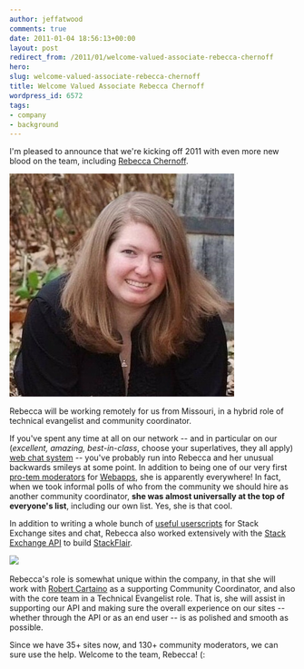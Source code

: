 ```yaml
---
author: jeffatwood
comments: true
date: 2011-01-04 18:56:13+00:00
layout: post
redirect_from: /2011/01/welcome-valued-associate-rebecca-chernoff
hero: 
slug: welcome-valued-associate-rebecca-chernoff
title: Welcome Valued Associate Rebecca Chernoff
wordpress_id: 6572
tags:
- company
- background
---
```


I'm pleased to announce that we're kicking off 2011 with even more new blood on the team, including [Rebecca Chernoff](http://stackoverflow.com/users/181481/rebecca-chernoff).

![](/images/wordpress/rebecca-chernoff-pic.jpg)

Rebecca will be working remotely for us from Missouri, in a hybrid role of technical evangelist and community coordinator.

If you've spent any time at all on our network -- and in particular on our (_excellent, amazing, best-in-class_, choose your superlatives, they all apply) [web chat system](http://blog.stackoverflow.com/2010/10/stack-overflow-chat-now-live/) -- you've probably run into Rebecca and her unusual backwards smileys at some point. In addition to being one of our very first [pro-tem moderators](http://blog.stackoverflow.com/2010/07/moderator-pro-tempore/) for [Webapps](http://webapps.stackexchange.com), she is apparently everywhere! In fact, when we took informal polls of who from the community we should hire as another community coordinator, **she was almost universally at the top of everyone's list**, including our own list. Yes, she is that cool.

In addition to writing a whole bunch of [useful userscripts](http://github.com/rchern/StackExchangeScripts) for Stack Exchange sites and chat, Rebecca also worked extensively with the [Stack Exchange API](http://stackapps.com/) to build [StackFlair](http://stackflair.com/).

[![](http://stackflair.com/Generate/3f0eac82-1801-410d-b334-234c18ddeeeb.png)](http://stackflair.com/)

Rebecca's role is somewhat unique within the company, in that she will work with [Robert Cartaino](http://blog.stackoverflow.com/2010/04/welcome-stack-overflow-valued-associate-00005/) as a supporting Community Coordinator, and also with the core team in a Technical Evangelist role. That is, she will assist in supporting our API and making sure the overall experience on our sites -- whether through the API or as an end user -- is as polished and smooth as possible.

Since we have 35+ sites now, and 130+ community moderators, we can sure use the help. Welcome to the team, Rebecca! (:
